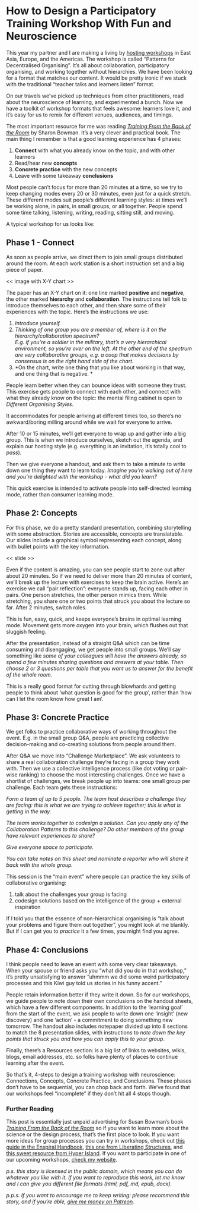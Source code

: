 # How to Design a Participatory Training Workshop With Fun and Neuroscience 

This year my partner and I are making a living by [hosting workshops](richdecibels.com/workshops) in East Asia, Europe, and the Americas. The workshop is called “Patterns for Decentralised Organising”. It’s all about collaboration, participatory organising, and working together without hierarchies. We have been looking for a format that matches our content. It would be pretty ironic if we stuck with the traditional “teacher talks and learners listen” format. 

On our travels we’ve picked up techniques from other practitioners, read about the neuroscience of learning, and experimented a bunch. Now we have a toolkit of workshop formats that feels awesome: learners love it, and it’s easy for us to remix for different venues, audiences, and timings.

The most important resource for me was reading *[Training From the Back of the Room](https://www.goodreads.com/book/show/8141935-training-from-the-back-of-the-room)* by Sharon Bowman. It’s a very clever and practical book. The main thing I remember is that a good learning experience has 4 phases:
1. **Connect** with what you already know on the topic, and with other learners
2. Read/hear new **concepts**
3. **Concrete practice** with the new concepts
4. Leave with some takeaway **conclusions**

Most people can’t focus for more than 20 minutes at a time, so we try to keep changing modes every 20 or 30 minutes, even just for a quick stretch. These different modes suit people’s different learning styles: at times we’ll be working alone, in pairs, in small groups, or all together. People spend some time talking, listening, writing, reading, sitting still, and moving. 

A typical workshop for us looks like:

## Phase 1 - Connect
As soon as people arrive, we direct them to join small groups distributed around the room. At each work station is a short instruction set and a big piece of paper. 

\<\< image with X-Y chart \>\>

The paper has an X-Y chart on it: one line marked **positive** and **negative**, the other marked **hierarchy** and **collaboration**.  The instructions tell folk to introduce themselves to each other, and then share some of their experiences with the topic. Here’s the instructions we use:

1. *Introduce yourself.*
2. *Thinking of one group you are a member of, where is it on the hierarchy­/collaboration spectrum?   
	E.g. if you’re a soldier in the military, that’s a very hierarchical environment, so you’re over on the left. At the other end of the spectrum are very collaborative groups, e.g. a co­op that makes decisions by consensus is on the right hand side of the chart.*
3. *On the chart, write one thing that you like about working in that way, and one thing that is negative. *

People learn better when they can bounce ideas with someone they trust. This exercise gets people to connect with each other, and connect with what they already know on the topic: the mental filing cabinet is open to *Different Organising Styles*.

It accommodates for people arriving at different times too, so there’s no awkward/boring milling around while we wait for everyone to arrive.

After 10 or 15 minutes, we’ll get everyone to wrap up and gather into a big group. This is when we introduce ourselves, sketch out the agenda, and explain our hosting style (e.g. everything is an invitation, it’s totally cool to *pass*). 

Then we give everyone a handout, and ask them to take a minute to write down one thing they want to learn today. *Imagine you’re walking out of here and you’re delighted with the workshop - what did you learn?*  

This quick exercise is intended to activate people into self-directed learning mode, rather than consumer learning mode.

## Phase 2: Concepts
For this phase, we do a pretty standard presentation, combining storytelling with some abstraction. Stories are accessible, concepts are translatable. Our slides include a graphical symbol representing each concept, along with bullet points with the key information.

\<\< slide \>\>

Even if the content is amazing, you can see people start to zone out after about 20 minutes. So if we need to deliver more than 20 minutes of content, we’ll break up the lecture with exercises to keep the brain active. Here’s an exercise we call “pair reflection”: everyone stands up, facing each other in pairs. One person stretches, the other person mimics them. While stretching, you share one or two points that struck you about the lecture so far. After 2 minutes, switch roles.

This is fun, easy, quick, and keeps everyone’s brains in optimal learning mode. Movement gets more oxygen into your brain, which flushes out that sluggish feeling.  
  
After the presentation, instead of a straight Q&A which can be time consuming and disengaging, we get people into small groups. We’ll say something like *some of your colleagues will have the answers already, so spend a few minutes sharing questions and answers at your table. Then choose 2 or 3 questions per table that you want us to answer for the benefit of the whole room.*  
  
This is a really good format for cutting through blowhards and getting people to think about ‘what question is good for the group’, rather than ‘how can I let the room know how great I am’. 

## Phase 3: Concrete Practice
We get folks to practice collaborative ways of working throughout the event. E.g. in the small group Q&A, people are practicing collective decision-making and co-creating solutions from people around them.

After Q&A we move into “Challenge Marketplace”. We ask volunteers to share a real collaboration challenge they’re facing in a group they work with. Then we use a collective intelligence process (like dot voting or pair-wise ranking) to choose the most interesting challenges. Once we have a shortlist of challenges, we break people up into teams: one small group per challenge. Each team gets these instructions:

*Form a team of up to 5 people. The team host describes a challenge they are facing: this is what we are trying to achieve together; this is what is getting in the way.*

*The team works together to codesign a solution. Can you apply any of the Collaboration Patterns to this challenge? Do other members of the group have relevant experiences to share?*

*Give everyone space to participate.*

*You can take notes on this sheet and nominate a reporter who will share it back with the whole group.*

This session is the “main event” where people can practice the key skills of collaborative organising: 
1. talk about the challenges your group is facing
2. codesign solutions based on the intelligence of the group + external inspiration

If I told you that the essence of non-hierarchical organising is “talk about your problems and figure them out together”, you might look at me blankly. But if I can get you to *practice* it a few times, you might find you agree.

## Phase 4: Conclusions
I think people need to leave an event with some very clear takeaways. When your spouse or friend asks you “what did you do in that workshop,” it’s pretty unsatisfying to answer “uhmmm we did some weird participatory processes and this Kiwi guy told us stories in his funny accent.”

People retain information better if they write it down. So for our workshops, we guide people to note down their own conclusions on the handout sheets, which have a few different components. In addition to the ‘learning goal’ from the start of the event, we ask people to write down one ‘insight’ (new discovery) and one ‘action’ - a commitment to doing something new tomorrow. The handout also includes notepaper divided up into 8 sections to match the 8 presentation slides, with instructions to *note down the key points that struck you and how you can apply this to your group*.

Finally, there’s a Resources section: is a big list of links to websites, wikis, blogs, email addresses, etc. so folks have plenty of places to continue learning after the event.

So that’s it, 4-steps to design a training workshop with neuroscience: Connections, Concepts, Concrete Practice, and Conclusions. These phases don’t have to be sequential, you can chop back and forth. We’ve found that our workshops feel “incomplete” if they don’t hit all 4 stops though. 


### Further Reading
This post is essentially just unpaid advertising for Susan Bowman’s book *[Training From the Back of the Room](https://www.goodreads.com/book/show/8141935-training-from-the-back-of-the-room)*  so if you want to learn more about the science or the design process, that’s the first place to look. If you want more ideas for group processes you can try in workshops, check out [this guide in the Enspiral Handbook](https://handbook.enspiral.com/guides/workshop_patterns.html), [this one from Liberating Structures](http://www.liberatingstructures.com/ls/), and [this sweet resource from Hyper Island](http://toolbox.hyperisland.com/). If you want to participate in one of our upcoming workshops, [check my website](richdecibels.com/workshops/).

*p.s. this story is licensed in the public domain, which means you can do whatever you like with it. If you want to reproduce this work, let me know and I can give you different file formats (html, pdf, md, epub, docx).*

*p.p.s. If you want to encourage me to keep writing: please recommend this story, and if you’re able, [give me money on Patreon](http://patreon.com/richdecibels).*